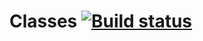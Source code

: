 # Classes [![Build status](https://ci.appveyor.com/api/projects/status/hv8vilocek12bu9v?svg=true)](https://ci.appveyor.com/project/LyubasM/classes)

